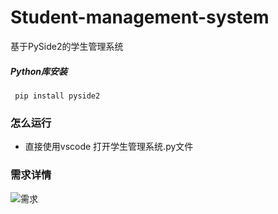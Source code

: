 # Student-management-system
基于PySide2的学生管理系统
##### Python库安装
`
pip install pyside2`
<br />
### 怎么运行
- 直接使用vscode 打开学生管理系统.py文件
### 需求详情
![需求]([https://gitee.com/li-xuegong/picture/blob/master/1663522930010.jpg.jpg](https://gitee.com/li-xuegong/picture/raw/master/1663522930010.jpg.jpg))
